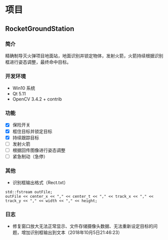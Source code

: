 # 项目
## RocketGroundStation
### 简介
精确制导灭火弹项目地面站，地面识别并锁定物体，发射火箭，火箭持续根据识别框进行姿态调整，最终命中目标。

### 开发环境
- Win10 系统
- Qt 5.11
- OpenCV 3.4.2 + contrib

### 功能
- [x] 保险开关
- [x] 框住目标并锁定目标
- [x] 持续跟踪目标
- [ ] 发射火箭
- [ ] 根据回传图像进行姿态调整
- [ ] 紧急制动（急停）

### 其他
- 识别框输出格式（Rect.txt）
```
std::fstream outFile;
outFile << center_x << "," << center_t << "," << track_x << "," << track_y << "," << width << "," << height;
```

### 日志
- 修复窗口放大无法正常显示、文件存储摄像头数据、无法重新设定目标的问题，增加识别框输出到文本（2018年10月5日21:46:23）
